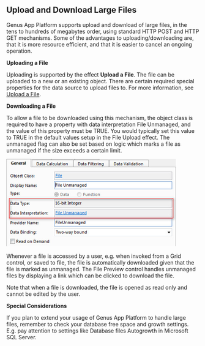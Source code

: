 ## Upload and Download Large Files

Genus App Platform supports upload and download of large files, in the tens to hundreds of megabytes order, using standard HTTP POST and HTTP GET mechanisms. Some of the advantages to uploading/downloading are, that it is more resource efficient, and that it is easier to cancel an ongoing operation.

**Uploading a File**

Uploading is supported by the effect **Upload a File**. The file can be uploaded to a new or an existing object. There are certain required special properties for the data source to upload files to. For more information, see [Upload a File](../defining-an-app-model/logic/action-orchestration/actions/effects/upload-a-file.md).

**Downloading a File**

To allow a file to be downloaded using this mechanism, the object class is required to have a property with data interpretation File Unmanaged, and the value of this property must be TRUE. You would typically set this value to TRUE in the default values setup in the File Upload effect. The unmanaged flag can also be set based on logic which marks a file as unmanaged if the size exceeds a certain limit.

![IDF493FE62229B4FD2.jpg](media/IDF493FE62229B4FD2.jpg)

Whenever a file is accessed by a user, e.g. when invoked from a Grid control, or saved to file, the file is automatically downloaded given that the file is marked as unmanaged. The File Preview control handles unmanaged files by displaying a link which can be clicked to download the file.  

Note that when a file is downloaded, the file is opened as read only and cannot be edited by the user.  

**Special Considerations**  

If you plan to extend your usage of Genus App Platform to handle large files, remember to check your database free space and growth settings. E.g. pay attention to settings like Database files Autogrowth in Microsoft SQL Server.